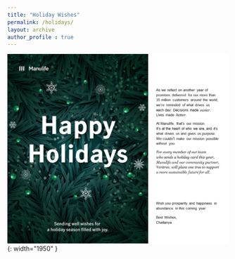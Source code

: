 ```yaml
---
title: "Holiday Wishes"
permalink: /holidays/
layout: archive
author_profile : true
---
```

![Image](/images/wish.jpg){: width="1950" }
